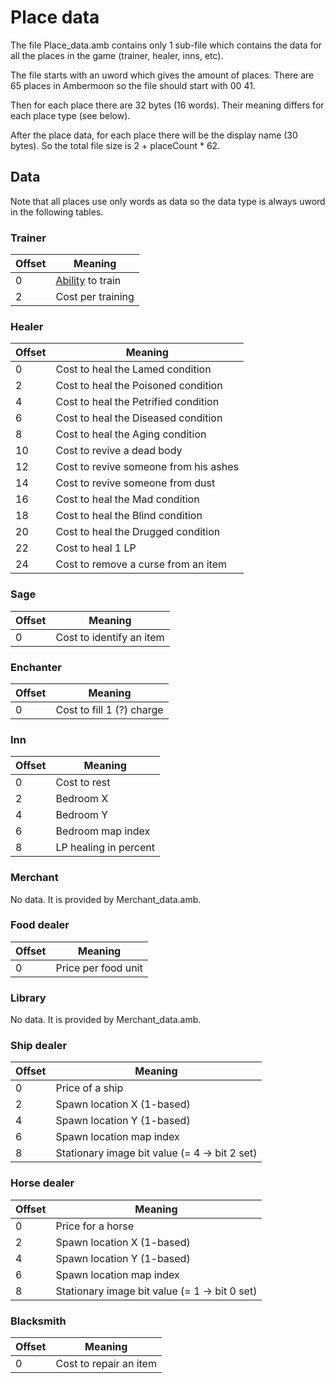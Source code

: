 # Place data

The file Place_data.amb contains only 1 sub-file which contains the data for all the places in the game (trainer, healer, inns, etc).

The file starts with an uword which gives the amount of places. There are 65 places in Ambermoon so the file should start with 00 41.

Then for each place there are 32 bytes (16 words). Their meaning differs for each place type (see below).

After the place data, for each place there will be the display name (30 bytes). So the total file size is 2 + placeCount * 62.


## Data

Note that all places use only words as data so the data type is always uword in the following tables.

### Trainer

Offset | Meaning
--- | ---
0 | [Ability](Enumerations/Abilities.md) to train
2 | Cost per training

### Healer

Offset | Meaning
--- | ---
0 | Cost to heal the Lamed condition
2 | Cost to heal the Poisoned condition
4 | Cost to heal the Petrified condition
6 | Cost to heal the Diseased condition
8 | Cost to heal the Aging condition
10 | Cost to revive a dead body
12 | Cost to revive someone from his ashes
14 | Cost to revive someone from dust
16 | Cost to heal the Mad condition
18 | Cost to heal the Blind condition
20 | Cost to heal the Drugged condition
22 | Cost to heal 1 LP
24 | Cost to remove a curse from an item

### Sage

Offset | Meaning
--- | ---
0 | Cost to identify an item

### Enchanter

Offset | Meaning
--- | ---
0 | Cost to fill 1 (?) charge

### Inn

Offset | Meaning
--- | ---
0 | Cost to rest
2 | Bedroom X
4 | Bedroom Y
6 | Bedroom map index
8 | LP healing in percent

### Merchant

No data. It is provided by Merchant_data.amb.

### Food dealer

Offset | Meaning
--- | ---
0 | Price per food unit

### Library

No data. It is provided by Merchant_data.amb.

### Ship dealer

Offset | Meaning
--- | ---
0 | Price of a ship
2 | Spawn location X (1-based)
4 | Spawn location Y (1-based)
6 | Spawn location map index
8 | Stationary image bit value (= 4 -> bit 2 set)

### Horse dealer

Offset | Meaning
--- | ---
0 | Price for a horse
2 | Spawn location X (1-based)
4 | Spawn location Y (1-based)
6 | Spawn location map index
8 | Stationary image bit value (= 1 -> bit 0 set)

### Blacksmith

Offset | Meaning
--- | ---
0 | Cost to repair an item

